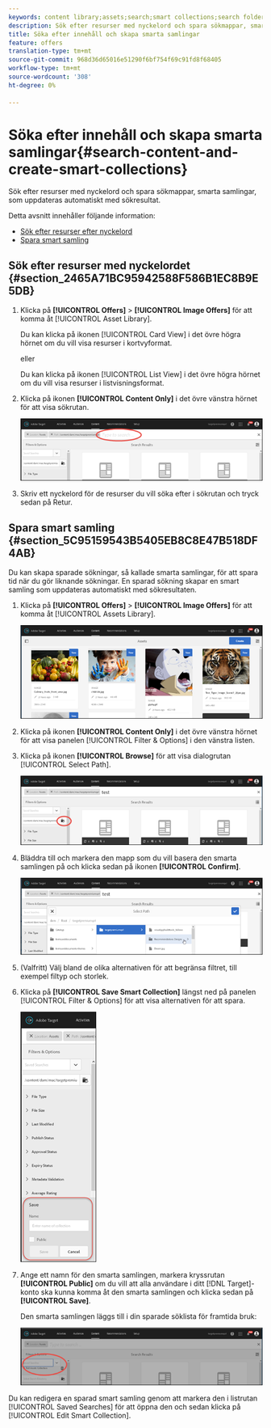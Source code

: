 ```yaml
---
keywords: content library;assets;search;smart collections;search folder;filter
description: Sök efter resurser med nyckelord och spara sökmappar, smarta samlingar, som uppdateras automatiskt med sökresultat.
title: Söka efter innehåll och skapa smarta samlingar
feature: offers
translation-type: tm+mt
source-git-commit: 968d36d65016e51290f6bf754f69c91fd8f68405
workflow-type: tm+mt
source-wordcount: '308'
ht-degree: 0%

---
```



# Söka efter innehåll och skapa smarta samlingar{#search-content-and-create-smart-collections}

Sök efter resurser med nyckelord och spara sökmappar, smarta samlingar, som uppdateras automatiskt med sökresultat.

Detta avsnitt innehåller följande information:

* [Sök efter resurser efter nyckelord](/help/c-experiences/c-manage-content/filter-and-search-content.md#section_2465A71BC95942588F586B1EC8B9E5DB)
* [Spara smart samling](/help/c-experiences/c-manage-content/filter-and-search-content.md#section_5C95159543B5405EB8C8E47B518DF4AB)

## Sök efter resurser med nyckelordet {#section_2465A71BC95942588F586B1EC8B9E5DB}

1. Klicka på **[!UICONTROL Offers]** > **[!UICONTROL Image Offers]** för att komma åt [!UICONTROL Asset Library].

   Du kan klicka på ikonen [!UICONTROL Card View] i det övre högra hörnet om du vill visa resurser i kortvyformat.

   eller

   Du kan klicka på ikonen [!UICONTROL List View] i det övre högra hörnet om du vill visa resurser i listvisningsformat.

1. Klicka på ikonen **[!UICONTROL Content Only]** i det övre vänstra hörnet för att visa sökrutan.

   ![](assets/search_assets.png)

1. Skriv ett nyckelord för de resurser du vill söka efter i sökrutan och tryck sedan på Retur.

## Spara smart samling {#section_5C95159543B5405EB8C8E47B518DF4AB}

Du kan skapa sparade sökningar, så kallade smarta samlingar, för att spara tid när du gör liknande sökningar. En sparad sökning skapar en smart samling som uppdateras automatiskt med sökresultaten.

1. Klicka på **[!UICONTROL Offers]** > **[!UICONTROL Image Offers]** för att komma åt [!UICONTROL Assets Library].

   ![](assets/content.png)

1. Klicka på ikonen **[!UICONTROL Content Only]** i det övre vänstra hörnet för att visa panelen [!UICONTROL Filter & Options] i den vänstra listen.
1. Klicka på ikonen **[!UICONTROL Browse]** för att visa dialogrutan [!UICONTROL Select Path].

   ![](assets/browse_folders.png)

1. Bläddra till och markera den mapp som du vill basera den smarta samlingen på och klicka sedan på ikonen **[!UICONTROL Confirm]**.

   ![](assets/browse_folders2.png)

1. (Valfritt) Välj bland de olika alternativen för att begränsa filtret, till exempel filtyp och storlek.
1. Klicka på **[!UICONTROL Save Smart Collection]** längst ned på panelen [!UICONTROL Filter & Options] för att visa alternativen för att spara.

   ![](assets/save_smart_collection_options.png)

1. Ange ett namn för den smarta samlingen, markera kryssrutan **[!UICONTROL Public]** om du vill att alla användare i ditt [!DNL Target]-konto ska kunna komma åt den smarta samlingen och klicka sedan på **[!UICONTROL Save]**.

   Den smarta samlingen läggs till i din sparade söklista för framtida bruk:

   ![](assets/saved_smart_collection.png)

Du kan redigera en sparad smart samling genom att markera den i listrutan [!UICONTROL Saved Searches] för att öppna den och sedan klicka på [!UICONTROL Edit Smart Collection].
